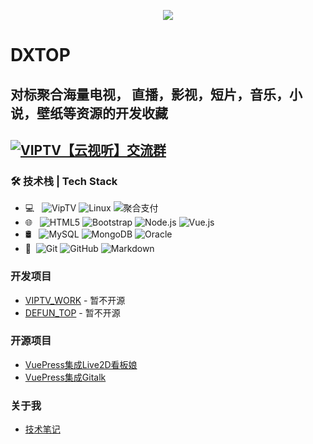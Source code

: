 <p style="text-align:center">
  <img src="https://github-readme-stats.vercel.app/api?username=dxtop&show_icons=true&theme=gruvbox_light" >
</p>

# DXTOP
**<h2>对标聚合海量电视， 直播，影视，短片，音乐，小说，壁纸等资源的开发收藏</h2>** 

## [![VIPTV【云视听】交流群](https://img.shields.io/badge/VIPTV【云视听】QQ交流群-171418618-red.svg "VIPTV【云视听】")](https://jq.qq.com/?_wv=1027&k=HKHflNLw "VIPTV【云视听】")

### 🛠 技术栈 | Tech Stack

- 💻 &#160; ![VipTV](https://img.shields.io/badge/-Java-333333?style=flat&logo=Java&logoColor=007396)
![Linux](https://img.shields.io/badge/-Linux-333333?style=flat&logo=Linux&logoColor=FCC624)
![聚合支付](https://img.shields.io/badge/-聚合支付-333333?style=flat&logo=payoneer&logoColor=FF4800)
- 🌐 &#160; ![HTML5](https://img.shields.io/badge/-HTML5-333333?style=flat&logo=HTML5)
![Bootstrap](https://img.shields.io/badge/-Bootstrap-333333?style=flat&logo=bootstrap&logoColor=563D7C)
![Node.js](https://img.shields.io/badge/-Node.js-333333?style=flat&logo=node.js)
![Vue.js](https://img.shields.io/badge/-VueJS-333333?style=flat&logo=Vue.js)
- 🛢 &#160; ![MySQL](https://img.shields.io/badge/-MySQL-333333?style=flat&logo=mysql)
![MongoDB](https://img.shields.io/badge/-MongoDB-333333?style=flat&logo=mongodb)
![Oracle](https://img.shields.io/badge/-Oracle-333333?style=flat&logo=Oracle)
- 🔧 &#160;![Git](https://img.shields.io/badge/-Git-333333?style=flat&logo=git)
![GitHub](https://img.shields.io/badge/-GitHub-333333?style=flat&logo=github)
![Markdown](https://img.shields.io/badge/-Markdown-333333?style=flat&logo=markdown)
### 开发项目
- [VIPTV_WORK](https://github.com/dxtop/viptv_work) - 暂不开源
- [DEFUN_TOP](https://github.com/dxtop/defun_top) - 暂不开源

### 开源项目
- [VuePress集成Live2D看板娘](https://github.com/JoeyBling/vuepress-plugin-helper-live2d)
- [VuePress集成Gitalk](https://github.com/JoeyBling/vuepress-plugin-mygitalk)

### 关于我
- [技术笔记](https://defun.top/)




<!--
**viptvx/viptvx** is a ✨ _special_ ✨ repository because its `README.md` (this file) appears on your GitHub profile.
Here are some ideas to get you started:

- 🔭 I’m currently working on ...
- 🌱 I’m currently learning ...
- 👯 I’m looking to collaborate on ...
- 🤔 I’m looking for help with ...
- 💬 Ask me about ...
- 📫 How to reach me: ...
- 😄 Pronouns: ...
- ⚡ Fun fact: ...
-->
